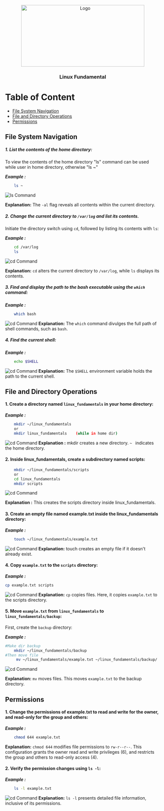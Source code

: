 <p align="center">
  <a href="https://example.com/">
    <img src="screenshots/linux-filesystem.png" alt="Logo" width=400 height=200>
  </a>

  <h3 align="center">Linux Fundamental</h3>

</p>



# Table of Content

- [File System Navigation](#file-system-navigation)
- [File and Directory Operations](#file-and-directory-operations)
- [Permissions](#permissions)


## File System Navigation

##### 1. List the contents of the home directory:

To view the contents of the home directory "ls" command can be used while user in home directory, otherwise "ls ~"

**_Example :_**

```bash
    ls ~
```
![ls Command](./screenshots/homed.png)

**Explanation:** The `-al` flag reveals all contents within the current directory.

##### 2. Change the current directory to `/var/log` and list its contents.

Initiate the directory switch using `cd`, followed by listing its contents with `ls`:

**_Example :_**

```bash
    cd /var/log
    ls
```

![cd Command](./screenshots/varlog.png)

**Explanation:** `cd` alters the current directory to `/var/log`, while `ls` displays its contents.

##### 3. Find and display the path to the bash executable using the `which` command:

**_Example :_**

```bash
    which bash
```

![cd Command](./screenshots/bash.png)
**Explanation:** The `which` command divulges the full path of shell commands, such as `bash`.

##### 4. Find the current shell:

**_Example :_**

```bash
    echo $SHELL
```

![cd Command](./screenshots/shell.png)
**Explanation:** The `$SHELL` environment variable holds the path to the current shell.




## File and Directory Operations

#### 1. Create a directory named `linux_fundamentals` in your home directory:

**_Example :_**

```bash
    mkdir ~/linux_fundamentals
    or 
    mkdir linux_fundamentals    (while in home dir)
```

![cd Command](./screenshots/funda.png)
**Explanation :** mkdir creates a new directory. `~ ` indicates the home directory.

#### 2. Inside linux_fundamentals, create a subdirectory named scripts:

```bash
    mkdir ~/linux_fundamentals/scripts
    or 
    cd linux_fundamentals
    mkdir scripts
```

![cd Command](./screenshots/sibdir.png)

**Explanation :** This creates the scripts directory inside linux_fundamentals.

#### 3. Create an empty file named example.txt inside the linux_fundamentals directory:

**_Example :_**

```bash
    touch ~/linux_fundamentals/example.txt
```

![cd Command](./screenshots/touch.png)
**Explanation:** touch creates an empty file if it doesn't already exist.

#### 4. Copy `example.txt` to the `scripts` directory:

**_Example :_**

```bash
cp example.txt scripts

```

![cd Command](./screenshots/cp.png)
**Explanation:** `cp` copies files. Here, it copies `example.txt` to the scripts directory.

#### 5. Move `example.txt` from `linux_fundamentals` to `linux_fundamentals/backup`:

First, create the `backup` directory:

**_Example :_**

```bash
#Make dir backup
    mkdir ~/linux_fundamentals/backup
#Then move file 
     mv ~/linux_fundamentals/example.txt ~/linux_fundamentals/backup/
```



![cd Command](./screenshots/backup.png)

**Explanation:** `mv` moves files. This moves `example.txt` to the backup directory.

## Permissions

#### 1. Change the permissions of example.txt to read and write for the owner, and read-only for the group and others:

**_Example :_**

```bash
    chmod 644 example.txt
```


**Explanation:** `chmod 644` modifies file permissions to `rw-r--r--`. This configuration grants the owner read and write privileges (6), and restricts the group and others to read-only access (4).

#### 2. Verify the permission changes using `ls -l`:

**_Example :_**

```bash
    ls -l example.txt
```

![cd Command](./screenshots/perm.png)
**Explanation:** `ls -l` presents detailed file information, inclusive of its permissions.


